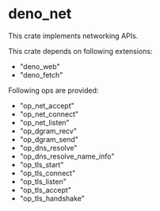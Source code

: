 # deno_net

This crate implements networking APIs.

This crate depends on following extensions:

- "deno_web"
- "deno_fetch"

Following ops are provided:

- "op_net_accept"
- "op_net_connect"
- "op_net_listen"
- "op_dgram_recv"
- "op_dgram_send"
- "op_dns_resolve"
- "op_dns_resolve_name_info"
- "op_tls_start"
- "op_tls_connect"
- "op_tls_listen"
- "op_tls_accept"
- "op_tls_handshake"
